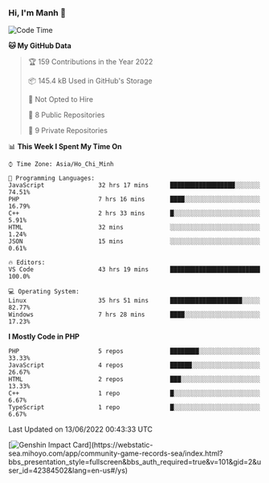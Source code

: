 ### Hi, I'm Manh 👋

<!--START_SECTION:waka-->
![Code Time](http://img.shields.io/badge/Code%20Time-0%20secs-blue)

**🐱 My GitHub Data** 

> 🏆 159 Contributions in the Year 2022
 > 
> 📦 145.4 kB Used in GitHub's Storage 
 > 
> 🚫 Not Opted to Hire
 > 
> 📜 8 Public Repositories 
 > 
> 🔑 9 Private Repositories  
 > 
📊 **This Week I Spent My Time On** 

```text
⌚︎ Time Zone: Asia/Ho_Chi_Minh

💬 Programming Languages: 
JavaScript               32 hrs 17 mins      ██████████████████░░░░░░░   74.51% 
PHP                      7 hrs 16 mins       ████░░░░░░░░░░░░░░░░░░░░░   16.79% 
C++                      2 hrs 33 mins       █░░░░░░░░░░░░░░░░░░░░░░░░   5.91% 
HTML                     32 mins             ░░░░░░░░░░░░░░░░░░░░░░░░░   1.24% 
JSON                     15 mins             ░░░░░░░░░░░░░░░░░░░░░░░░░   0.61%

🔥 Editors: 
VS Code                  43 hrs 19 mins      █████████████████████████   100.0%

💻 Operating System: 
Linux                    35 hrs 51 mins      ████████████████████░░░░░   82.77% 
Windows                  7 hrs 28 mins       ████░░░░░░░░░░░░░░░░░░░░░   17.23%

```

**I Mostly Code in PHP** 

```text
PHP                      5 repos             ████████░░░░░░░░░░░░░░░░░   33.33% 
JavaScript               4 repos             ██████░░░░░░░░░░░░░░░░░░░   26.67% 
HTML                     2 repos             ███░░░░░░░░░░░░░░░░░░░░░░   13.33% 
C++                      1 repo              █░░░░░░░░░░░░░░░░░░░░░░░░   6.67% 
TypeScript               1 repo              █░░░░░░░░░░░░░░░░░░░░░░░░   6.67%

```



 Last Updated on 13/06/2022 00:43:33 UTC
<!--END_SECTION:waka-->

[![Genshin Impact Card](https://api.mn07.xyz/genshin/card/42384502?)](https://webstatic-sea.mihoyo.com/app/community-game-records-sea/index.html?bbs_presentation_style=fullscreen&bbs_auth_required=true&v=101&gid=2&user_id=42384502&lang=en-us#/ys)
